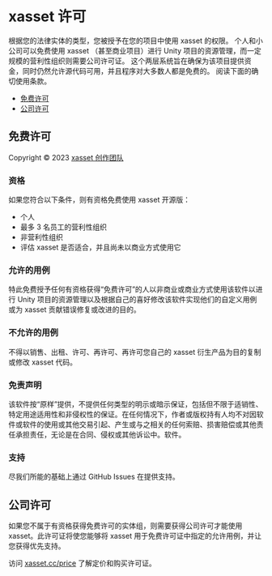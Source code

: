 # xasset 许可

根据您的法律实体的类型，您被授予在您的项目中使用 xasset 的权限。 个人和小公司可以免费使用 xasset （甚至商业项目）进行 Unity 项目的资源管理，而一定规模的营利性组织则需要公司许可证。 这个两层系统旨在确保为该项目提供资金，同时仍然允许源代码可用，并且程序对大多数人都是免费的。 阅读下面的确切使用条款。

- [免费许可](#免费许可)
- [公司许可](#公司许可)

## 免费许可

Copyright © 2023 [xasset 创作团队](https://github.com/xasset)

### 资格

如果您符合以下条件，则有资格免费使用 xasset 开源版：

- 个人
- 最多 3 名员工的营利性组织
- 非营利性组织
- 评估 xasset 是否适合，并且尚未以商业方式使用它

### 允许的用例

特此免费授予任何有资格获得“免费许可”的人以非商业或商业方式使用该软件以进行 Unity 项目的资源管理以及根据自己的喜好修改该软件实现他们的自定义用例或为 xasset 贡献错误修复或改进的目的。

### 不允许的用例

不得以销售、出租、许可、再许可、再许可您自己的 xasset 衍生产品为目的复制或修改 xasset 代码。

### 免责声明

该软件按“原样”提供，不提供任何类型的明示或暗示保证，包括但不限于适销性、特定用途适用性和非侵权性的保证。在任何情况下，作者或版权持有人均不对因软件或软件的使用或其他交易引起、产生或与之相关的任何索赔、损害赔偿或其他责任承担责任，无论是在合同、侵权或其他诉讼中。软件。

### 支持

尽我们所能的基础上通过 GitHub Issues 在提供支持。

## 公司许可

如果您不属于有资格获得免费许可的实体组，则需要获得公司许可才能使用 xasset。此许可证将使您能够将 xasset 用于免费许可证中指定的允许用例，并让您获得优先支持。

访问 [xasset.cc/price](https://xasset.cc/price) 了解定价和购买许可证。
